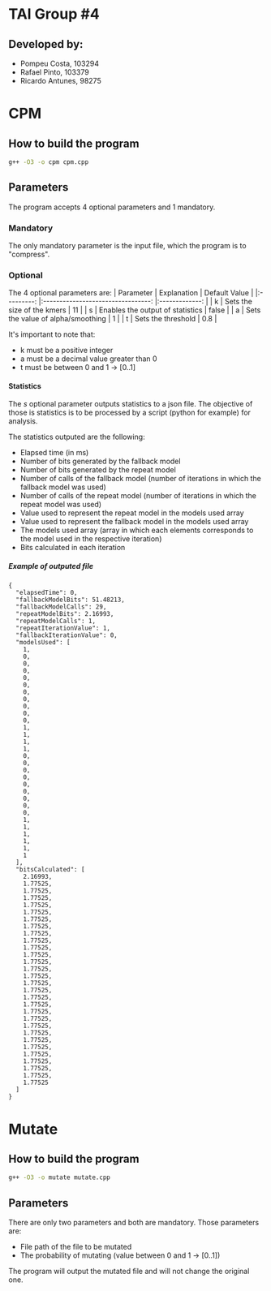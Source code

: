 # TAI Group #4
## Developed by:
- Pompeu Costa, 103294
- Rafael Pinto, 103379
- Ricardo Antunes, 98275

# CPM

## How to build the program
```bash
g++ -O3 -o cpm cpm.cpp
```

## Parameters
The program accepts 4 optional parameters and 1 mandatory.

### Mandatory
The only mandatory parameter is the input file, which the program is to "compress".

### Optional
The 4 optional parameters are:
| Parameter 	|            Explanation            	| Default Value 	|
|:---------:	|:---------------------------------:	|:-------------:	|
|     k     	|     Sets the size of the kmers    	|       11      	|
|     s     	|  Enables the output of statistics 	|     false     	|
|     a     	| Sets the value of alpha/smoothing 	|       1       	|
|     t     	|         Sets the threshold        	|      0.8      	|

It's important to note that:
- k must be a positive integer
- a must be a decimal value greater than 0
- t must be between 0 and 1 -> [0..1]

#### Statistics
The *s* optional parameter outputs statistics to a json file. The objective of those is statistics is to be processed by a script (python for example) for analysis.

The statistics outputed are the following:
- Elapsed time (in ms)
- Number of bits generated by the fallback model
- Number of bits generated by the repeat model
- Number of calls of the fallback model (number of iterations in which the fallback model was used)
- Number of calls of the repeat model (number of iterations in which the repeat model was used)
- Value used to represent the repeat model in the models used array
- Value used to represent the fallback model in the models used array
- The models used array (array in which each elements corresponds to the model used in the respective iteration)
- Bits calculated in each iteration

##### Example of outputed file

```
{
  "elapsedTime": 0,
  "fallbackModelBits": 51.48213,
  "fallbackModelCalls": 29,
  "repeatModelBits": 2.16993,
  "repeatModelCalls": 1,
  "repeatIterationValue": 1,
  "fallbackIterationValue": 0,
  "modelsUsed": [
    1,
    0,
    0,
    0,
    0,
    0,
    0,
    0,
    0,
    0,
    0,
    1,
    1,
    1,
    1,
    0,
    0,
    0,
    0,
    0,
    0,
    0,
    0,
    0,
    1,
    1,
    1,
    1,
    1,
    1
  ],
  "bitsCalculated": [
    2.16993,
    1.77525,
    1.77525,
    1.77525,
    1.77525,
    1.77525,
    1.77525,
    1.77525,
    1.77525,
    1.77525,
    1.77525,
    1.77525,
    1.77525,
    1.77525,
    1.77525,
    1.77525,
    1.77525,
    1.77525,
    1.77525,
    1.77525,
    1.77525,
    1.77525,
    1.77525,
    1.77525,
    1.77525,
    1.77525,
    1.77525,
    1.77525,
    1.77525,
    1.77525
  ]
}
```

# Mutate

## How to build the program
```bash
g++ -O3 -o mutate mutate.cpp
```

## Parameters
There are only two parameters and both are mandatory. Those parameters are:
- File path of the file to be mutated
- The probability of mutating (value between 0 and 1 -> [0..1])

The program will output the mutated file and will not change the original one.
